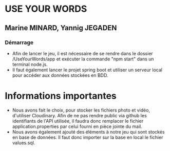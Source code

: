 # USE YOUR WORDS
## Marine MINARD, Yannig JEGADEN

### Démarrage

- Afin de lancer le jeu, il est nécessaire de se rendre dans le dossier /UseYourWords/app et exécuter la commande "npm start" dans un terminal node.js.
- Il faut également lancer le projet spring boot et utiliser un serveur local pour accéder aux données stockées en BDD.

# Informations importantes

  - Nous avons fait le choix, pour stocker les fichiers photo et vidéo, d'utiliser Cloudinary. Afin de ne pas rendre public via github les identifiants de l'API utilisée, il faudra donc remplacer le fichier application.properties par celui fourni en pièce jointe du mail.
  - Nous avons également ajouté des éléments à notre jeu qui sont stockés en base de données. Il faut donc importer sur la base en local le fichier values.sql.
